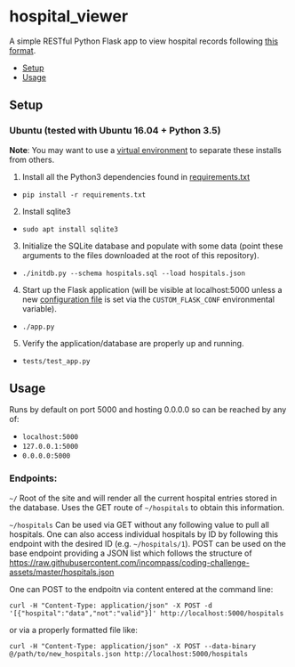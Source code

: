 # hospital_viewer

A simple RESTful Python Flask app to view hospital records following [this format](https://raw.githubusercontent.com/incompass/coding-challenge-assets/master/hospitals.json).

* [Setup](https://github.com/jmatsumura/flask_apps/hospital_viewer/#setup)
* [Usage](https://github.com/jmatsumura/flask_apps/hospital_viewer/#usage)

## Setup

### Ubuntu (tested with Ubuntu 16.04 + Python 3.5)

**Note**: You may want to use a [virtual environment](https://docs.python.org/3/library/venv.html) to separate these installs from others. 

1. Install all the Python3 dependencies found in [requirements.txt](https://github.com/jmatsumura/flask_apps/blob/master/hospital_viewer/requirements.txt)
  * `pip install -r requirements.txt`
2. Install sqlite3
  * `sudo apt install sqlite3`
3. Initialize the SQLite database and populate with some data (point these arguments to the files downloaded at the root of this repository). 
  * `./initdb.py --schema hospitals.sql --load hospitals.json`
4. Start up the Flask application (will be visible at localhost:5000 unless a new [configuration file](http://flask.pocoo.org/docs/0.12/config/) is set via the `CUSTOM_FLASK_CONF` environmental variable).
  * `./app.py`
5. Verify the application/database are properly up and running.
  * `tests/test_app.py`

## Usage

Runs by default on port 5000 and hosting 0.0.0.0 so can be reached by any of:
- `localhost:5000`
- `127.0.0.1:5000`
- `0.0.0.0:5000`

### Endpoints:
`~/`
    Root of the site and will render all the current hospital entries stored
    in the database. Uses the GET route of `~/hospitals` to obtain this 
    information.

`~/hospitals`
    Can be used via GET without any following value to pull all hospitals. 
    One can also access individual hospitals by ID by following this 
    endpoint with the desired ID (e.g. `~/hospitals/1`). POST can be used 
    on the base endpoint providing a JSON list which follows the structure of
    https://raw.githubusercontent.com/incompass/coding-challenge-assets/master/hospitals.json

One can POST to the endpoitn via content entered at the command line:

`curl -H "Content-Type: application/json" -X POST -d '[{"hospital":"data","not":"valid"}]' http://localhost:5000/hospitals`

or via a properly formatted file like:

`curl -H "Content-Type: application/json" -X POST --data-binary @/path/to/new_hospitals.json http://localhost:5000/hospitals`

